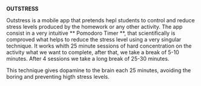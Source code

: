 **OUTSTRESS**


Outstress is a mobile app that pretends hepl students to control and reduce stress levels produced by the homework or any other activity.
The app consist in a very intuitive ** Pomodoro Timer **, that scientifically is comproved what helps to reduce the stress level using a very singular technique. It works whith 25 minute sessions of hard concentration on the activity what we want to complete, after that, we take a break of 5-10 minutes.
After 4 sessions we take a long break of 25-30 minutes.

This technique gives dopamine to the brain each 25 minutes, avoiding the boring and preventing higth stress levels. 
